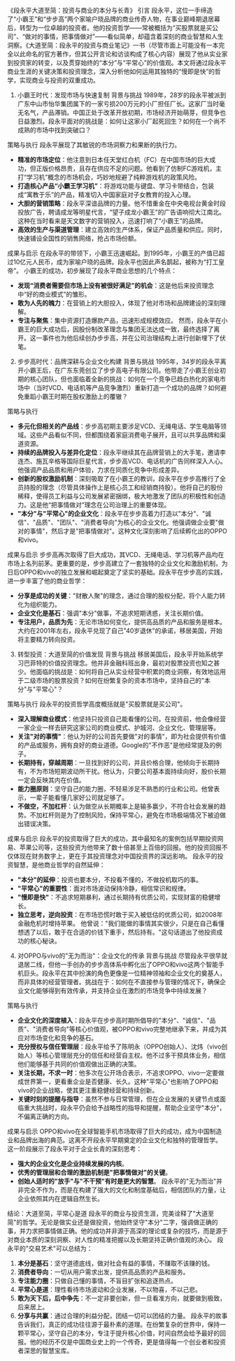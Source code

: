《段永平大道至简：投资与商业的本分与长青》
引言
段永平，这位一手缔造了“小霸王”和“步步高”两个家喻户晓品牌的商业传奇人物，在事业巅峰期退居幕后，转型为一位卓越的投资者。他的投资哲学——常被概括为“买股票就是买公司”、“做对的事情，把事情做对”——看似简单，却蕴含着深刻的商业智慧和人生洞察。《大道至简：段永平的投资与商业笔记》一书（尽管市面上可能没有一本完全以此命名的官方著作，但其公开言论和访谈构成了核心内容）展现了他从实业家到投资家的转变，以及贯穿始终的“本分”与“平常心”的价值观。本文将通过段永平商业生涯的关键决策和投资理念，深入分析他如何运用其独特的“慢即是快”的哲学，实现商业与投资的双重成功。

1. 小霸王时代：发现市场与快速复制
背景与挑战
1989年，28岁的段永平被派到广东中山市怡华集团属下的一家亏损200万元的小厂担任厂长。这家厂当时毫无名气，产品滞销。中国正处于改革开放初期，市场经济开始萌芽，但竞争也日益激烈。段永平面对的挑战是：如何让这家小厂起死回生？如何在一个尚不成熟的市场中找到突破口？

策略与执行
段永平展现了其敏锐的市场洞察力和果断的执行力。
- **精准的市场定位**：他注意到日本任天堂红白机（FC）在中国市场的巨大成功，但正版价格昂贵，且存在供应不足的问题。他看到了仿制FC游戏机，主打“学习机”概念的市场机会，巧妙地规避了纯粹游戏机的政策风险。
- **打造核心产品“小霸王学习机”**：将游戏功能与键盘、学习卡带结合，包装成“寓教于乐”的产品，精准切入中国家庭对子女教育的投入心理。
- **大胆的营销策略**：段永平深谙品牌的力量。他不惜重金在中央电视台黄金时段投放广告，聘请成龙等明星代言，“望子成龙小霸王”的广告语响彻大江南北。这种在当时看来是天文数字的营销投入，迅速打响了“小霸王”的品牌。
- **高效的生产与渠道管理**：建立高效的生产体系，保证产品质量和供应。同时，快速铺设全国性的销售网络，抢占市场份额。

成果与启示
在段永平的带领下，小霸王迅速崛起。到1995年，小霸王的产值已超过10亿元人民币，成为家喻户晓的品牌。段永平也因此声名鹊起，被称为“打工皇帝”。
小霸王的成功，初步展现了段永平商业思想的几个特点：
- **发现“消费者需要但市场上没有被很好满足”的机会**：这是他后来投资理念中“好的商业模式”的雏形。
- **敢为人先的魄力**：在营销上的大胆投入，体现了他对市场和品牌建设的深刻理解。
- **专注与聚焦**：集中资源打造爆款产品，迅速形成规模效应。
然而，段永平在小霸王的巨大成功后，因股份制改革理念与集团无法达成一致，最终选择了离开。这一事件也为他后续创办步步高，并在公司治理结构上进行创新埋下了伏笔。

2. 步步高时代：品牌深耕与企业文化构建
背景与挑战
1995年，34岁的段永平离开小霸王后，在广东东莞创立了步步高电子有限公司。他带走了小霸王创业初期的核心团队，但也面临着全新的挑战：如何在一个竞争已趋白热化的家电市场中（当时VCD、电话机等产品竞争激烈）重新打造一个成功的品牌？如何避免重蹈小霸王时期在股权激励上的覆辙？

策略与执行
- **多元化但相关的产品线**：步步高初期主要涉足VCD、无绳电话、学生电脑等领域。这些产品看似不同，但都围绕着家庭消费电子展开，且可以共享品牌和渠道资源。
- **持续的品牌投入与差异化定位**：段永平继续其在品牌营销上的大手笔，邀请李连杰、施瓦辛格等国际巨星代言，步步高VCD、电话机的广告同样深入人心。他强调产品品质和用户体验，力求在同质化竞争中形成差异。
- **创新的股权激励机制**：深刻吸取了在小霸王的教训，段永平在步步高推行了全员持股的理念（尽管具体操作上是核心员工和经销商持股）。他将自己的股份稀释，使得员工利益与公司发展紧密捆绑，极大地激发了团队的积极性和创造力。这是他“把事情做对”理念在公司治理上的重要体现。
- **"本分"与"平常心"的企业文化**：段永平在步步高着力打造以"本分"、"诚信"、"品质"、"团队"、"消费者导向"为核心的企业文化。他强调做企业要"做对的事情"，然后才是"把事情做对"。这种文化深刻影响了后续孵化出的OPPO和vivo。

成果与启示
步步高再次取得了巨大成功，其VCD、无绳电话、学习机等产品均在市场上名列前茅。更重要的是，步步高建立了一套独特的企业文化和激励机制，为日后OPPO和vivo的独立发展和崛起奠定了坚实的基础。段永平在步步高的实践，进一步丰富了他的商业哲学：
- **分享是成功的关键**："财散人聚"的理念，通过合理的股权分配，将个人能力转化为组织能力。
- **企业文化是基石**：强调"本分"做事，不追求短期诱惑，关注长期价值。
- **专注用户，品质为先**：无论市场如何变化，提供高品质的产品和服务是根本。
大约在2001年左右，段永平兑现了自己"40岁退休"的承诺，移居美国，开始将主要精力转向投资。

3. 转型投资：大道至简的价值发现
背景与挑战
移居美国后，段永平开始系统学习巴菲特的价值投资理念。他并非金融科班出身，最初对股票投资也知之甚少。他面临的挑战是：如何将自己从实业经营中积累的商业洞察，有效地运用于二级市场的股票投资？如何在纷繁复杂的资本市场中，坚持自己的"本分"与"平常心"？

策略与执行
段永平的投资哲学高度概括就是"买股票就是买公司"。
- **深入理解商业模式**：他坚持只投资自己能看懂的公司。在投资前，他会像经营一家企业一样去研究这家公司的商业模式、护城河、企业文化、管理层等。
- **关注"对的事情"**：他认为好的公司首先要做"对的事情"，即为社会提供有价值的产品或服务，拥有良好的商业道德。Google的"不作恶"是他经常提及的例子。
- **长期持有，穿越周期**：一旦找到好的公司，并且价格合理，他倾向于长期持有，不为市场短期波动所干扰。他认为，只要公司基本面持续向好，股价长期一定会反映其内在价值。
- **能力圈原则**：坚守自己的能力圈，不轻易涉足不熟悉的行业和公司。他曾表示，一辈子能看懂几家好公司就足够了。
- **不做空，不加杠杆**：认为做空从长期概率上是输多赢少，不符合社会发展的趋势。不加杠杆则是为了控制风险，保持平常心，避免在市场极端情况下被迫做出错误决策。

成果与启示
段永平的投资取得了巨大的成功，其中最知名的案例包括早期投资网易、苹果公司等，这些投资为他带来了数十倍甚至上百倍的回报。他的投资回报不仅体现在财务数字上，更在于其投资理念对中国投资界的深远影响。
段永平的投资智慧，是他商业哲学的自然延伸：
- **"本分"的延伸**：投资也要本分，不投看不懂的，不做投机取巧的事。
- **"平常心"的重要性**：面对市场波动保持冷静，相信常识和规律。
- **"慢即是快"**：不追求短期暴利，通过长期持有优质公司，实现财富的稳健增长。
- **独立思考，逆向投资**：在市场恐慌时敢于买入被低估的优质公司，如2008年金融危机时增持苹果。
他曾说："我们能做的事情其实很少，只是在自己看懂想透了以后，敢于在合适的价钱下重手，然后持有。"这句话道出了他投资成功的核心秘诀。

4. 对OPPO与vivo的"无为而治"：企业文化的传承
背景与挑战
尽管段永平很早就退居二线，但他一手创办的步步高体系中孵化出了OPPO和vivo这两个智能手机巨头。段永平在其中扮演的角色更像是一位精神领袖和企业文化的奠基人，而非具体的经营管理者。挑战在于：如何在不直接参与管理的情况下，确保企业文化能够得到有效传承，并支持企业在激烈的市场竞争中持续发展？

策略与执行
- **企业文化的深度植入**：段永平在步步高时期所倡导的"本分"、"诚信"、"品质"、"消费者导向"等核心价值观，被OPPO和vivo完整地继承下来，并成为其应对市场变化和竞争的基石。
- **充分授权与信任管理层**：段永平给予了陈明永（OPPO创始人）、沈炜（vivo创始人）等核心管理层充分的信任和经营自主权。他不过多干预具体业务，相信他们能够基于共同的价值观做出正确的决策。
- **关注长期，不求一时**：他多次在公开场合表示，不追求OPPO、vivo一定要做成世界第一，更看重企业是否健康、长久。这种"平常心"也影响了OPPO和vivo的企业战略，使其更注重稳健经营和持续创新。
- **关键时刻的提醒与指导**：虽然不参与日常管理，但在企业发展的关键节点或面临重大挑战时，段永平仍会给予战略性的指导和提醒，帮助企业坚守"本分"，不偏离正确的方向。

成果与启示
OPPO和vivo在全球智能手机市场取得了巨大的成功，成为中国制造业和品牌出海的典范。这离不开段永平早期奠定的企业文化和独特的管理哲学。
这一阶段展示了段永平对于企业长青的深刻思考：
- **强大的企业文化是企业持续发展的内核**。
- **优秀的管理层和合理的激励机制是"把事情做对"的关键**。
- **创始人适时的"放手"与"不干预"有时是更大的智慧**。
段永平的"无为而治"并非完全不作为，而是在构建了强大的文化和制度基础后，相信团队的力量，让企业依照其内在逻辑自然生长。

结论：大道至简，平常心是道
段永平的商业与投资生涯，完美诠释了"大道至简"的哲学。无论是做实业还是做投资，他始终坚守"本分"二字，强调做正确的事，并力求把事情做正确。他的成功并非源于高深的理论或复杂的技巧，而是源于对商业本质的深刻洞察、对人性的精准把握以及长期坚持正确价值观的决心。
段永平的"交易艺术"可以总结为：
1. **本分是基石**：坚守道德底线，做对社会有益的事情，不赚取不该赚的钱。
2. **消费者导向**：一切从用户需求出发，提供高品质的产品和服务。
3. **专注能力圈**：只做自己懂的事情，不盲目扩张和追逐热点。
4. **平常心是道**：理性看待市场波动和企业发展，不以物喜，不以己悲。
5. **敢为天下后，后中争先**：不一定非要创新，但一旦看准方向，就要做到极致，后来居上。
6. **分享与共赢**：通过合理的利益分配，团结一切可以团结的力量。
段永平的故事告诉我们，真正的成功往往源于最朴素的道理。在纷繁复杂的世界中，保持一颗平常心，坚守自己的本分，专注于提升核心价值，时间自然会给予最好的回报。他的经历不仅是中国商业史上的一个传奇，更是值得每一个创业者和投资者深思的智慧宝库。 